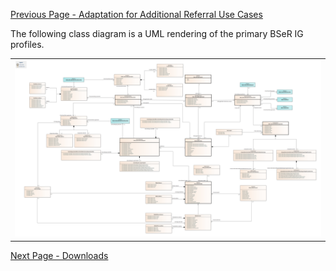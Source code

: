 [Previous Page - Adaptation for Additional Referral Use Cases](AdaptationforAdditionalReferralUseCases.html)

The following class diagram is a UML rendering of the primary BSeR IG profiles.

<center><table><tr><td><img src="BSeR FHIR R4 IG.png" style="width:100%"/></td></tr></table></center>

[Next Page - Downloads](Downloads.html)